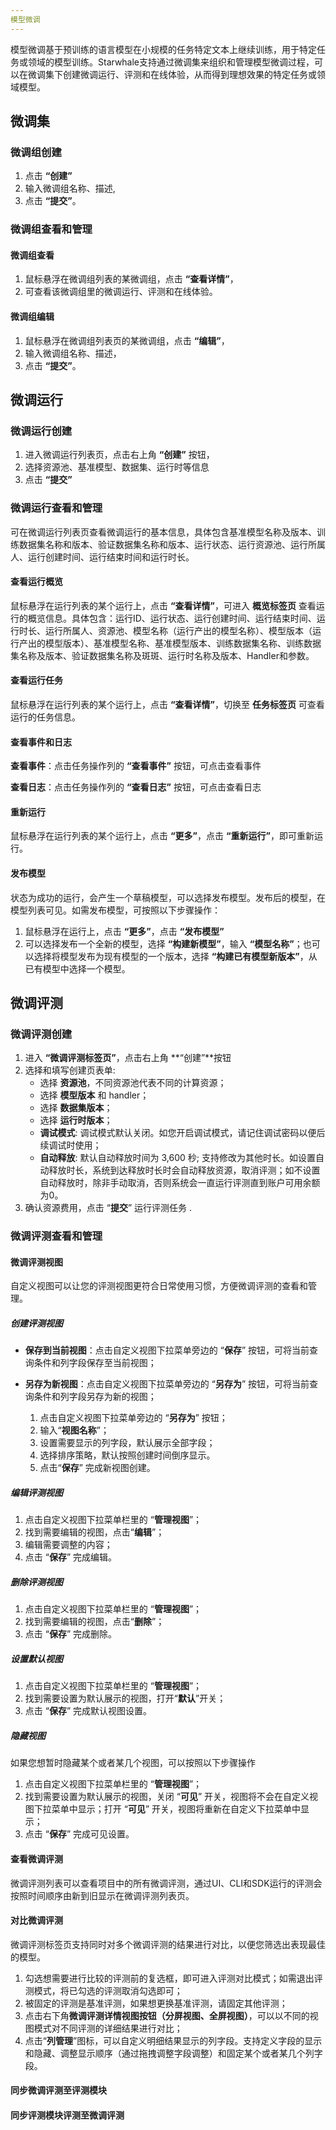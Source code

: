 ```yaml
---
模型微调
---
```


模型微调基于预训练的语言模型在小规模的任务特定文本上继续训练，用于特定任务或领域的模型训练。Starwhale支持通过微调集来组织和管理模型微调过程，可以在微调集下创建微调运行、评测和在线体验，从而得到理想效果的特定任务或领域模型。

## 微调集

### 微调组创建

1. 点击 **“创建”**
2. 输入微调组名称、描述,
3. 点击 **“提交”**。

### 微调组查看和管理

#### 微调组查看

1. 鼠标悬浮在微调组列表的某微调组，点击 **“查看详情”**，
2. 可查看该微调组里的微调运行、评测和在线体验。 

#### 微调组编辑

1. 鼠标悬浮在微调组列表页的某微调组，点击 **“编辑”**，
2. 输入微调组名称、描述，
3. 点击 **“提交”**。

## 微调运行

### 微调运行创建

1. 进入微调运行列表页，点击右上角 **“创建”** 按钮，
2. 选择资源池、基准模型、数据集、运行时等信息
3. 点击 **“提交”**

### 微调运行查看和管理

可在微调运行列表页查看微调运行的基本信息，具体包含基准模型名称及版本、训练数据集名称和版本、验证数据集名称和版本、运行状态、运行资源池、运行所属人、运行创建时间、运行结束时间和运行时长。

#### 查看运行概览

鼠标悬浮在运行列表的某个运行上，点击 **“查看详情”**，可进入 **概览标签页** 查看运行的概览信息。具体包含：运行ID、运行状态、运行创建时间、运行结束时间、运行时长、运行所属人、资源池、模型名称（运行产出的模型名称）、模型版本（运行产出的模型版本）、基准模型名称、基准模型版本、训练数据集名称、训练数据集名称及版本、验证数据集名称及斑斑、运行时名称及版本、Handler和参数。

#### 查看运行任务

鼠标悬浮在运行列表的某个运行上，点击 **“查看详情”**，切换至 **任务标签页** 可查看运行的任务信息。

#### 查看事件和日志

**查看事件**：点击任务操作列的 **“查看事件”** 按钮，可点击查看事件

**查看日志**：点击任务操作列的 **“查看日志”** 按钮，可点击查看日志

#### 重新运行

鼠标悬浮在运行列表的某个运行上，点击 **“更多”**，点击 **“重新运行”**，即可重新运行。

#### 发布模型

状态为成功的运行，会产生一个草稿模型，可以选择发布模型。发布后的模型，在模型列表可见。如需发布模型，可按照以下步骤操作：

1. 鼠标悬浮在运行上，点击 **“更多”**，点击 **“发布模型”**
2. 可以选择发布一个全新的模型，选择 **“构建新模型”**，输入 **“模型名称”**；也可以选择将模型发布为现有模型的一个版本，选择 **“构建已有模型新版本”**，从已有模型中选择一个模型。

## 微调评测

### 微调评测创建

1. 进入 **“微调评测标签页”**，点击右上角 **“创建”**按钮
2. 选择和填写创建页表单:
   - 选择 **资源池**，不同资源池代表不同的计算资源；
   - 选择 **模型版本** 和 handler；
   - 选择 **数据集版本**；
   - 选择 **运行时版本**；
   - **调试模式**: 调试模式默认关闭。如您开启调试模式，请记住调试密码以便后续调试时使用；
   - **自动释放**: 默认自动释放时间为 3,600 秒; 支持修改为其他时长。如设置自动释放时长，系统到达释放时长时会自动释放资源，取消评测；如不设置自动释放时，除非手动取消，否则系统会一直运行评测直到账户可用余额为0。
 3. 确认资源费用，点击 “**提交**” 运行评测任务 .

### 微调评测查看和管理

#### 微调评测视图

自定义视图可以让您的评测视图更符合日常使用习惯，方便微调评测的查看和管理。

##### 创建评测视图

- **保存到当前视图**：点击自定义视图下拉菜单旁边的 “**保存**” 按钮，可将当前查询条件和列字段保存至当前视图；
  
- **另存为新视图**：点击自定义视图下拉菜单旁边的 “**另存为**” 按钮，可将当前查询条件和列字段另存为新的视图；
  1. 点击自定义视图下拉菜单旁边的 “**另存为**” 按钮；
  2. 输入“**视图名称**”；
  3. 设置需要显示的列字段，默认展示全部字段；
  4. 选择排序策略，默认按照创建时间倒序显示。
  5. 点击“**保存**” 完成新视图创建。

##### 编辑评测视图

1. 点击自定义视图下拉菜单栏里的 “**管理视图**”；
2. 找到需要编辑的视图，点击“**编辑**”；
3. 编辑需要调整的内容；
4. 点击 “**保存**” 完成编辑。

##### 删除评测视图

1. 点击自定义视图下拉菜单栏里的 “**管理视图**”；
2. 找到需要编辑的视图，点击“**删除**”；
3. 点击 “**保存**” 完成删除。

##### 设置默认视图

1. 点击自定义视图下拉菜单栏里的 “**管理视图**”；
2. 找到需要设置为默认展示的视图，打开“**默认**”开关；
3. 点击 “**保存**” 完成默认视图设置。

##### 隐藏视图

如果您想暂时隐藏某个或者某几个视图，可以按照以下步骤操作

1. 点击自定义视图下拉菜单栏里的 “**管理视图**”；
2. 找到需要设置为默认展示的视图，关闭 “**可见**” 开关，视图将不会在自定义视图下拉菜单中显示；打开 “**可见**” 开关，视图将重新在自定义下拉菜单中显示；
3. 点击 “**保存**” 完成可见设置。

#### 查看微调评测

微调评测列表可以查看项目中的所有微调评测，通过UI、CLI和SDK运行的评测会按照时间顺序由新到旧显示在微调评测列表页。

#### 对比微调评测

微调评测标签页支持同时对多个微调评测的结果进行对比，以便您筛选出表现最佳的模型。

1. 勾选想需要进行比较的评测前的复选框，即可进入评测对比模式；如需退出评测模式，将已勾选的评测取消勾选即可；
2. 被固定的评测是基准评测，如果想更换基准评测，请固定其他评测；
3. 点击右下角**微调评测详情视图按钮（分屏视图、全屏视图）**，可以以不同的视图模式对不同评测的详细结果进行对比；
4. 点击“**列管理**”图标，可以自定义明细结果显示的列字段。支持定义字段的显示和隐藏、调整显示顺序（通过拖拽调整字段调整）和固定某个或者某几个列字段。

#### 同步微调评测至评测模块



#### 同步评测模块评测至微调评测










